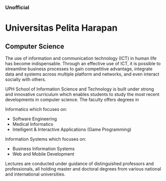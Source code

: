 ### Unofficial 

# Universitas Pelita Harapan
## Computer Science 

The use of information and communication technology (ICT) in human life has become indispensable. Through an effective use of ICT, it is possible to streamline business processes to gain competitive advantage, integrate data and systems across multiple platform and networks, and even interact socially with others.

UPH School of Information Science and Technology is built under strong and innovative curriculum which enables students to study the most recent developments in computer science. The faculty offers degrees in
 
Informatics which focuses on:
- Software Engineering
- Medical Informatics
- Intelligent & Interactive Applications (Game Programming)

Information Systems which focuses on:
- Business Information Systems
- Web and Mobile Development

Lectures are conducted under guidance of distinguished professors and professionals, all holding master and doctoral degrees from various national and international universities.
